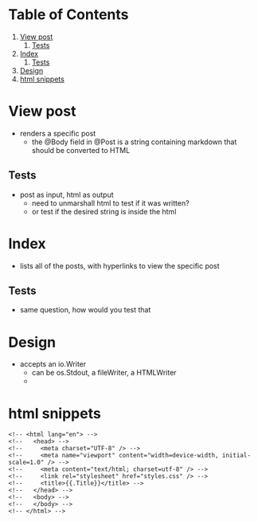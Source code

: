
# Table of Contents

1.  [View post](#org0df3ffb)
    1.  [Tests](#org7509cd3)
2.  [Index](#org7d14d85)
    1.  [Tests](#orgf132802)
3.  [Design](#orge67533c)
4.  [html snippets](#org6adf11a)



<a id="org0df3ffb"></a>

# View post

-   renders a specific post
    -   the @Body field in @Post is a string containing markdown that should be converted to HTML


<a id="org7509cd3"></a>

## Tests

-   post as input, html as output
    -   need to unmarshall html to test if it was written?
    -   or test if the desired string is inside the html


<a id="org7d14d85"></a>

# Index

-   lists all of the posts, with hyperlinks to view the specific post


<a id="orgf132802"></a>

## Tests

-   same question, how would you test that


<a id="orge67533c"></a>

# Design

-   accepts an io.Writer
    -   can be os.Stdout, a fileWriter, a HTMLWriter
    -


<a id="org6adf11a"></a>

# html snippets

    <!-- <html lang="en"> -->
    <!--   <head> -->
    <!--     <meta charset="UTF-8" /> -->
    <!--     <meta name="viewport" content="width=device-width, initial-scale=1.0" /> -->
    <!--     <meta content="text/html; charset=utf-8" /> -->
    <!--     <link rel="stylesheet" href="styles.css" /> -->
    <!--     <title>{{.Title}}</title> -->
    <!--   </head> -->
    <!--   <body> -->
    <!--   </body> -->
    <!-- </html> -->

